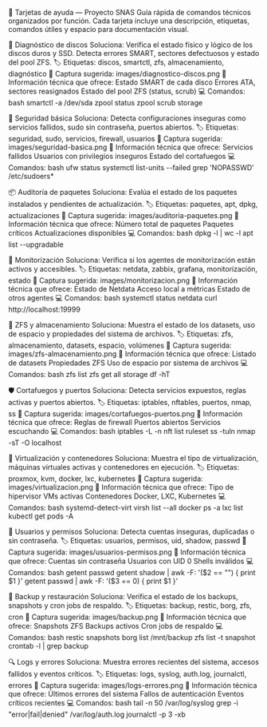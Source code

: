 🧪 Tarjetas de ayuda — Proyecto SNAS
Guía rápida de comandos técnicos organizados por función. Cada tarjeta incluye una descripción, etiquetas, comandos útiles y espacio para documentación visual.

🔧 Diagnóstico de discos
Soluciona: Verifica el estado físico y lógico de los discos duros y SSD. Detecta errores SMART, sectores defectuosos y estado del pool ZFS.
🏷️ Etiquetas: discos, smartctl, zfs, almacenamiento, diagnóstico
📸 Captura sugerida: images/diagnostico-discos.png
📄 Información técnica que ofrece:
Estado SMART de cada disco
Errores ATA, sectores reasignados
Estado del pool ZFS (status, scrub)
💻 Comandos:
bash
smartctl -a /dev/sda
zpool status
zpool scrub storage


🔐 Seguridad básica
Soluciona: Detecta configuraciones inseguras como servicios fallidos, sudo sin contraseña, puertos abiertos.
🏷️ Etiquetas: seguridad, sudo, servicios, firewall, usuarios
📸 Captura sugerida: images/seguridad-basica.png
📄 Información técnica que ofrece:
Servicios fallidos
Usuarios con privilegios inseguros
Estado del cortafuegos
💻 Comandos:
bash
ufw status
systemctl list-units --failed
grep 'NOPASSWD' /etc/sudoers*


📦 Auditoría de paquetes
Soluciona: Evalúa el estado de los paquetes instalados y pendientes de actualización.
🏷️ Etiquetas: paquetes, apt, dpkg, actualizaciones
📸 Captura sugerida: images/auditoria-paquetes.png
📄 Información técnica que ofrece:
Número total de paquetes
Paquetes críticos
Actualizaciones disponibles
💻 Comandos:
bash
dpkg -l | wc -l
apt list --upgradable


📡 Monitorización
Soluciona: Verifica si los agentes de monitorización están activos y accesibles.
🏷️ Etiquetas: netdata, zabbix, grafana, monitorización, estado
📸 Captura sugerida: images/monitorizacion.png
📄 Información técnica que ofrece:
Estado de Netdata
Acceso local a métricas
Estado de otros agentes
💻 Comandos:
bash
systemctl status netdata
curl http://localhost:19999


🧱 ZFS y almacenamiento
Soluciona: Muestra el estado de los datasets, uso de espacio y propiedades del sistema de archivos.
🏷️ Etiquetas: zfs, almacenamiento, datasets, espacio, volúmenes
📸 Captura sugerida: images/zfs-almacenamiento.png
📄 Información técnica que ofrece:
Listado de datasets
Propiedades ZFS
Uso de espacio por sistema de archivos
💻 Comandos:
bash
zfs list
zfs get all storage
df -hT


🛡️ Cortafuegos y puertos
Soluciona: Detecta servicios expuestos, reglas activas y puertos abiertos.
🏷️ Etiquetas: iptables, nftables, puertos, nmap, ss
📸 Captura sugerida: images/cortafuegos-puertos.png
📄 Información técnica que ofrece:
Reglas de firewall
Puertos abiertos
Servicios escuchando
💻 Comandos:
bash
iptables -L -n
nft list ruleset
ss -tuln
nmap -sT -O localhost


🧬 Virtualización y contenedores
Soluciona: Muestra el tipo de virtualización, máquinas virtuales activas y contenedores en ejecución.
🏷️ Etiquetas: proxmox, kvm, docker, lxc, kubernetes
📸 Captura sugerida: images/virtualizacion.png
📄 Información técnica que ofrece:
Tipo de hipervisor
VMs activas
Contenedores Docker, LXC, Kubernetes
💻 Comandos:
bash
systemd-detect-virt
virsh list --all
docker ps -a
lxc list
kubectl get pods -A


🧾 Usuarios y permisos
Soluciona: Detecta cuentas inseguras, duplicadas o sin contraseña.
🏷️ Etiquetas: usuarios, permisos, uid, shadow, passwd
📸 Captura sugerida: images/usuarios-permisos.png
📄 Información técnica que ofrece:
Cuentas sin contraseña
Usuarios con UID 0
Shells inválidos
💻 Comandos:
bash
getent passwd
getent shadow | awk -F: '($2 == "") { print $1 }'
getent passwd | awk -F: '($3 == 0) { print $1 }'


📁 Backup y restauración
Soluciona: Verifica el estado de los backups, snapshots y cron jobs de respaldo.
🏷️ Etiquetas: backup, restic, borg, zfs, cron
📸 Captura sugerida: images/backup.png
📄 Información técnica que ofrece:
Snapshots ZFS
Backups activos
Cron jobs de respaldo
💻 Comandos:
bash
restic snapshots
borg list /mnt/backup
zfs list -t snapshot
crontab -l | grep backup


🔍 Logs y errores
Soluciona: Muestra errores recientes del sistema, accesos fallidos y eventos críticos.
🏷️ Etiquetas: logs, syslog, auth.log, journalctl, errores
📸 Captura sugerida: images/logs-errores.png
📄 Información técnica que ofrece:
Últimos errores del sistema
Fallos de autenticación
Eventos críticos recientes
💻 Comandos:
bash
tail -n 50 /var/log/syslog
grep -i "error\|fail\|denied" /var/log/auth.log
journalctl -p 3 -xb

